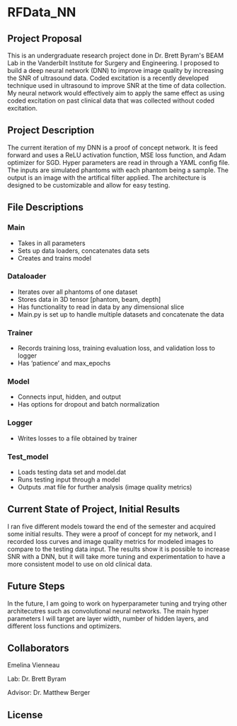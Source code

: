 # RFData_NN
## Project Proposal
This is an undergraduate research project done in Dr. Brett Byram's BEAM Lab in the Vanderbilt Institute for Surgery and Engineering. I proposed to build a deep neural network (DNN) to improve image quality by increasing the SNR of ultrasound data. Coded excitation is a recently developed technique used in ultrasound to improve SNR at the time of data collection. My neural network would effectively aim to apply the same effect as using coded excitation on past clinical data that was collected without coded excitation.
## Project Description
The current iteration of my DNN is a proof of concept network. It is feed forward and uses a ReLU activation function, MSE loss function, and Adam optimizer for SGD. Hyper parameters are read in through a YAML config file. The inputs are simulated phantoms with each phantom being a sample. The output is an image with the artifical filter applied. The architecture is designed to be customizable and allow for easy testing. 
## File Descriptions
### Main
- Takes in all parameters
- Sets up data loaders, concatenates data sets
- Creates and trains model
### Dataloader
- Iterates over all phantoms of one dataset
- Stores data in 3D tensor [phantom, beam, depth]
- Has functionality to read in data by any dimensional slice
- Main.py is set up to handle multiple datasets and concatenate the data
### Trainer
- Records training loss, training evaluation loss, and validation loss to logger
- Has ‘patience’ and max_epochs
### Model
- Connects input, hidden, and output
- Has options for dropout and batch normalization 
### Logger
- Writes losses to a file obtained by trainer
### Test_model
- Loads testing data set and model.dat
- Runs testing input through a model
- Outputs .mat file for further analysis (image quality metrics)

## Current State of Project, Initial Results
I ran five different models toward the end of the semester and acquired some initial results. They were a proof of concept for my network, and I recorded loss curves and image quality metrics for modeled images to compare to the testing data input. The results show it is possible to increase SNR with a DNN, but it will take more tuning and experimentation to have a more consistent model to use on old clinical data.
## Future Steps
In the future, I am going to work on hyperparameter tuning and trying other architecutres such as convolutional neural networks. The main hyper parameters I will target are layer width, number of hidden layers, and different loss functions and optimizers.
## Collaborators
Emelina Vienneau

Lab: Dr. Brett Byram

Advisor: Dr. Matthew Berger
## License
